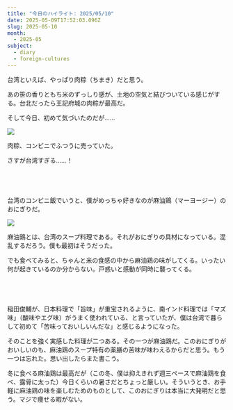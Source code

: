 ```yaml
---
title: "今日のハイライト: 2025/05/10"
date: 2025-05-09T17:52:03.096Z
slug: 2025-05-10
month:
  - 2025-05
subject:
  - diary
  - foreign-cultures
---
```

台湾といえば、やっぱり肉粽（ちまき）だと思う。

あの笹の香りともち米のずっしり感が、土地の空気と結びついている感じがする。台北だったら王記府城の肉粽が最高だ。

そして今日、初めて気づいたのだが……

![](/images/diary/2025-05-10/pxl_20250510_160558101.jpg)

肉粽、コンビニでふつうに売っていた。

さすが台湾すぎる……！

###### 　﻿

台湾のコンビニ飯でいうと、僕がめっちゃ好きなのが麻油鶏（マーヨージー）のおにぎりだ。

![](/images/diary/2025-05-10/pxl_20250510_160624014.jpg)

麻油鶏とは、台湾のスープ料理である。それがおにぎりの具材になっている。混乱するだろう。僕も最初はそうだった。

でも食べてみると、ちゃんと米の食感の中から麻油鶏の味がしてくる。いったい何が起きているのか分からない。戸惑いと感動が同時に襲ってくる。

###### 　﻿

稲田俊輔が、日本料理で「旨味」が重宝されるように、南インド料理では「マズ味」（酸味やエグ味）がうまく使われている、と言っていたが、僕は台湾で暮らして初めて「苦味っておいしいんだな」と感じるようになった。

そのことを強く実感した料理が二つある。その一つが麻油鶏だ。このおにぎりがおいしいのも、麻油鶏のスープ特有の薬膳の苦味が味わえるからだと思う。もう一つは忘れた。思い出したらまた書こう。

冬に食べる麻油鶏は最高だが（この冬、僕は抑えきれず週三ペースで麻油鶏を食べ、露骨に太った）今日くらいの暑さだとちょっと厳しい。そういうとき、お手軽に麻油鶏の味を楽しむためのものとして、このおにぎりは本当に大発明だと思う。マジで痩せる暇がない。